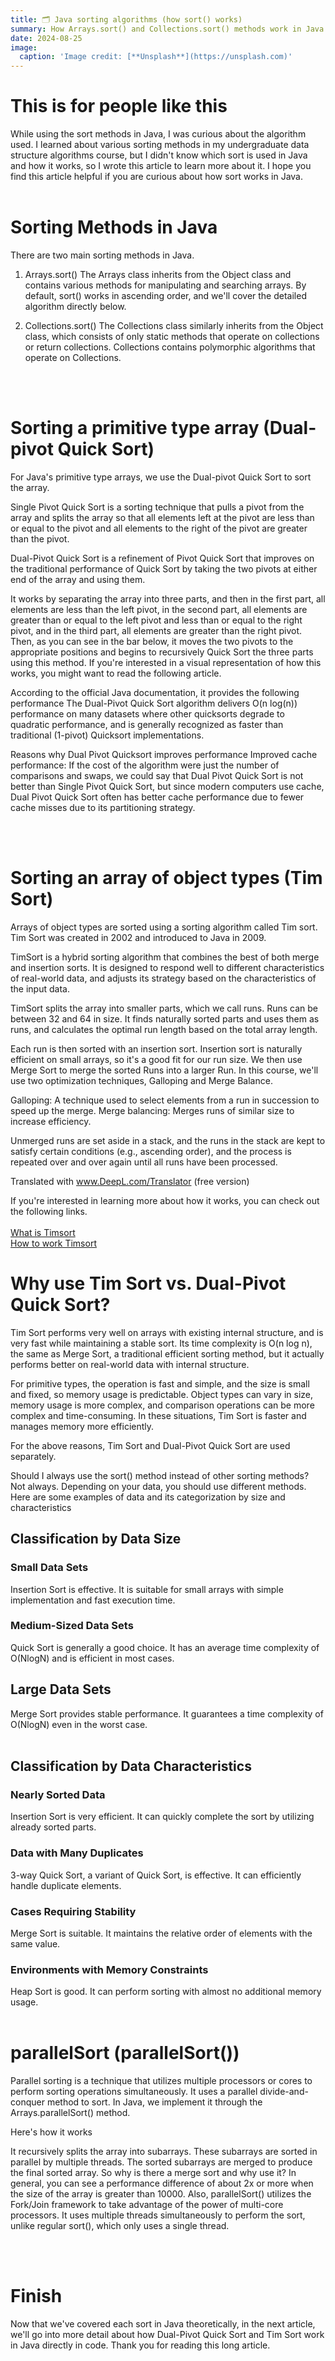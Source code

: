 ```yaml
---
title: 🗂️ Java sorting algorithms (how sort() works)
summary: How Arrays.sort() and Collections.sort() methods work in Java (Dual Pivot Quick Sort & Timed Sort)
date: 2024-08-25
image:
  caption: 'Image credit: [**Unsplash**](https://unsplash.com)'
---
```


# This is for people like this
While using the sort methods in Java, I was curious about the algorithm used. I learned about various sorting methods in my undergraduate data structure algorithms course, but I didn't know which sort is used in Java and how it works, so I wrote this article to learn more about it. I hope you find this article helpful if you are curious about how sort works in Java.
<br><br>

# Sorting Methods in Java
There are two main sorting methods in Java.

1. Arrays.sort()
The Arrays class inherits from the Object class and contains various methods for manipulating and searching arrays. By default, sort() works in ascending order, and we'll cover the detailed algorithm directly below.

2. Collections.sort()
The Collections class similarly inherits from the Object class, which consists of only static methods that operate on collections or return collections. Collections contains polymorphic algorithms that operate on Collections.


<br><br>
# Sorting a primitive type array (Dual-pivot Quick Sort)
For Java's primitive type arrays, we use the Dual-pivot Quick Sort to sort the array.

Single Pivot Quick Sort is a sorting technique that pulls a pivot from the array and splits the array so that all elements left at the pivot are less than or equal to the pivot and all elements to the right of the pivot are greater than the pivot.

Dual-Pivot Quick Sort is a refinement of Pivot Quick Sort that improves on the traditional performance of Quick Sort by taking the two pivots at either end of the array and using them.

It works by separating the array into three parts, and then in the first part, all elements are less than the left pivot, in the second part, all elements are greater than or equal to the left pivot and less than or equal to the right pivot, and in the third part, all elements are greater than the right pivot. Then, as you can see in the bar below, it moves the two pivots to the appropriate positions and begins to recursively Quick Sort the three parts using this method. If you're interested in a visual representation of how this works, you might want to read the following article.

According to the official Java documentation, it provides the following performance
The Dual-Pivot Quick Sort algorithm delivers O(n log(n)) performance on many datasets where other quicksorts degrade to quadratic performance, and is generally recognized as faster than traditional (1-pivot) Quicksort implementations.

Reasons why Dual Pivot Quicksort improves performance
Improved cache performance: If the cost of the algorithm were just the number of comparisons and swaps, we could say that Dual Pivot Quick Sort is not better than Single Pivot Quick Sort, but since modern computers use cache, Dual Pivot Quick Sort often has better cache performance due to fewer cache misses due to its partitioning strategy.

<br><br>

# Sorting an array of object types (Tim Sort)
Arrays of object types are sorted using a sorting algorithm called Tim sort. Tim Sort was created in 2002 and introduced to Java in 2009.

TimSort is a hybrid sorting algorithm that combines the best of both merge and insertion sorts. It is designed to respond well to different characteristics of real-world data, and adjusts its strategy based on the characteristics of the input data.

TimSort splits the array into smaller parts, which we call runs. Runs can be between 32 and 64 in size. It finds naturally sorted parts and uses them as runs, and calculates the optimal run length based on the total array length.

Each run is then sorted with an insertion sort. Insertion sort is naturally efficient on small arrays, so it's a good fit for our run size. We then use Merge Sort to merge the sorted Runs into a larger Run. In this course, we'll use two optimization techniques, Galloping and Merge Balance.

Galloping: A technique used to select elements from a run in succession to speed up the merge.
Merge balancing: Merges runs of similar size to increase efficiency.

Unmerged runs are set aside in a stack, and the runs in the stack are kept to satisfy certain conditions (e.g., ascending order), and the process is repeated over and over again until all runs have been processed.

Translated with www.DeepL.com/Translator (free version)


If you're interested in learning more about how it works, you can check out the following links.<br><br>
[What is Timsort](https://skerritt.blog/timsort/)<br>
[How to work Timsort](https://d2.naver.com/helloworld/0315536) 


# Why use Tim Sort vs. Dual-Pivot Quick Sort?
Tim Sort performs very well on arrays with existing internal structure, and is very fast while maintaining a stable sort. Its time complexity is O(n log n), the same as Merge Sort, a traditional efficient sorting method, but it actually performs better on real-world data with internal structure.

For primitive types, the operation is fast and simple, and the size is small and fixed, so memory usage is predictable. Object types can vary in size, memory usage is more complex, and comparison operations can be more complex and time-consuming. In these situations, Tim Sort is faster and manages memory more efficiently.

For the above reasons, Tim Sort and Dual-Pivot Quick Sort are used separately.

Should I always use the sort() method instead of other sorting methods?
Not always. Depending on your data, you should use different methods. Here are some examples of data and its categorization by size and characteristics


## Classification by Data Size
### Small Data Sets
Insertion Sort is effective.
It is suitable for small arrays with simple implementation and fast execution time.
<br>
### Medium-Sized Data Sets
Quick Sort is generally a good choice.
It has an average time complexity of O(NlogN) and is efficient in most cases.
<br>
## Large Data Sets
Merge Sort provides stable performance.
It guarantees a time complexity of O(NlogN) even in the worst case.
<br><br>
## Classification by Data Characteristics
### Nearly Sorted Data
Insertion Sort is very efficient.
It can quickly complete the sort by utilizing already sorted parts.
<br>
### Data with Many Duplicates
3-way Quick Sort, a variant of Quick Sort, is effective.
It can efficiently handle duplicate elements.
<br>
### Cases Requiring Stability
Merge Sort is suitable.
It maintains the relative order of elements with the same value.
<br>
### Environments with Memory Constraints
Heap Sort is good.
It can perform sorting with almost no additional memory usage.
<br><br>


# parallelSort (parallelSort())
Parallel sorting is a technique that utilizes multiple processors or cores to perform sorting operations simultaneously. It uses a parallel divide-and-conquer method to sort. In Java, we implement it through the Arrays.parallelSort() method.

Here's how it works

It recursively splits the array into subarrays.
These subarrays are sorted in parallel by multiple threads.
The sorted subarrays are merged to produce the final sorted array. So why is there a merge sort and why use it?
In general, you can see a performance difference of about 2x or more when the size of the array is greater than 10000. Also, parallelSort() utilizes the Fork/Join framework to take advantage of the power of multi-core processors. It uses multiple threads simultaneously to perform the sort, unlike regular sort(), which only uses a single thread.

<br><br>


# Finish
Now that we've covered each sort in Java theoretically, in the next article, we'll go into more detail about how Dual-Pivot Quick Sort and Tim Sort work in Java directly in code. Thank you for reading this long article.